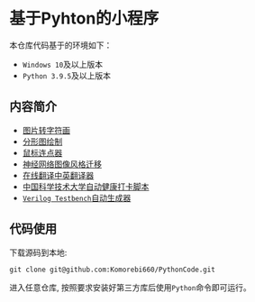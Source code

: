# 基于Pyhton的小程序

本仓库代码基于的环境如下：

- `Windows 10`及以上版本
- `Python 3.9.5`及以上版本

## 内容简介

- [图片转字符画](./ASCIIArt/README.md)
- [分形图绘制](./FractalPainting/README.md)
- [鼠标连点器](./MouseClick/README.md)
- [神经网络图像风格迁移](./NeuralStyleTransfer/README.md)
- [在线翻译中英翻译器](./Translator/README.md)
- [中国科学技术大学自动健康打卡脚本](./USTC/README.md)
- [`Verilog Testbench`自动生成器](./VerilogTestbenchGen/README.md)

## 代码使用

下载源码到本地:

```
git clone git@github.com:Komorebi660/PythonCode.git
```

进入任意仓库, 按照要求安装好第三方库后使用`Python`命令即可运行。